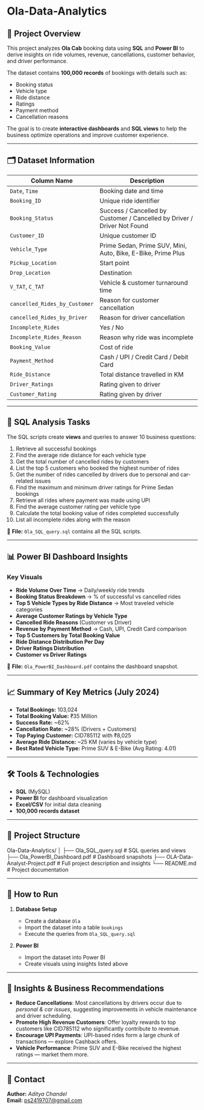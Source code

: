 # Ola-Data-Analytics

## 📌 Project Overview
This project analyzes **Ola Cab** booking data using **SQL** and **Power BI** to derive insights on ride volumes, revenue, cancellations, customer behavior, and driver performance.  

The dataset contains **100,000 records** of bookings with details such as:
- Booking status
- Vehicle type
- Ride distance
- Ratings
- Payment method
- Cancellation reasons

The goal is to create **interactive dashboards** and **SQL views** to help the business optimize operations and improve customer experience.

---

## 🗂 Dataset Information

| Column Name | Description |
|-------------|-------------|
| `Date`, `Time` | Booking date and time |
| `Booking_ID` | Unique ride identifier |
| `Booking_Status` | Success / Cancelled by Customer / Cancelled by Driver / Driver Not Found |
| `Customer_ID` | Unique customer ID |
| `Vehicle_Type` | Prime Sedan, Prime SUV, Mini, Auto, Bike, E-Bike, Prime Plus |
| `Pickup_Location` | Start point |
| `Drop_Location` | Destination |
| `V_TAT`, `C_TAT` | Vehicle & customer turnaround time |
| `cancelled_Rides_by_Customer` | Reason for customer cancellation |
| `cancelled_Rides_by_Driver` | Reason for driver cancellation |
| `Incomplete_Rides` | Yes / No |
| `Incomplete_Rides_Reason` | Reason why ride was incomplete |
| `Booking_Value` | Cost of ride |
| `Payment_Method` | Cash / UPI / Credit Card / Debit Card |
| `Ride_Distance` | Total distance travelled in KM |
| `Driver_Ratings` | Rating given to driver |
| `Customer_Rating` | Rating given by driver |

---

## 🎯 SQL Analysis Tasks
The SQL scripts create **views** and queries to answer 10 business questions:

1. Retrieve all successful bookings  
2. Find the average ride distance for each vehicle type  
3. Get the total number of cancelled rides by customers  
4. List the top 5 customers who booked the highest number of rides  
5. Get the number of rides cancelled by drivers due to personal and car-related issues  
6. Find the maximum and minimum driver ratings for Prime Sedan bookings  
7. Retrieve all rides where payment was made using UPI  
8. Find the average customer rating per vehicle type  
9. Calculate the total booking value of rides completed successfully  
10. List all incomplete rides along with the reason  

📂 **File:** `Ola_SQL_query.sql` contains all the SQL scripts.

---

## 📊 Power BI Dashboard Insights

### **Key Visuals**
- **Ride Volume Over Time** → Daily/weekly ride trends
- **Booking Status Breakdown** → % of successful vs cancelled rides  
- **Top 5 Vehicle Types by Ride Distance** → Most traveled vehicle categories  
- **Average Customer Ratings by Vehicle Type**
- **Cancelled Ride Reasons** (Customer vs Driver)
- **Revenue by Payment Method** → Cash, UPI, Credit Card comparison
- **Top 5 Customers by Total Booking Value**
- **Ride Distance Distribution Per Day**
- **Driver Ratings Distribution**
- **Customer vs Driver Ratings**

📂 **File:** `Ola_PowerBI_Dashboard.pdf` contains the dashboard snapshot.

---

## 📈 Summary of Key Metrics (July 2024)
- **Total Bookings:** 103,024  
- **Total Booking Value:** ₹35 Million  
- **Success Rate:** ~62%  
- **Cancellation Rate:** ~28% (Drivers + Customers)  
- **Top Paying Customer:** CID785112 with ₹8,025  
- **Average Ride Distance:** ~25 KM (varies by vehicle type)  
- **Best Rated Vehicle Type:** Prime SUV & E-Bike (Avg Rating: 4.01)  

---

## 🛠 Tools & Technologies
- **SQL** (MySQL)
- **Power BI** for dashboard visualization
- **Excel/CSV** for initial data cleaning
- **100,000 records dataset**

---

## 📂 Project Structure
Ola-Data-Analytics/
│
├── Ola_SQL_query.sql # SQL queries and views
├── Ola_PowerBI_Dashboard.pdf # Dashboard snapshots
├── OLA-Data-Analyst-Project.pdf # Full project description and insights
└── README.md # Project documentation


---

## 🚀 How to Run
1. **Database Setup**
   - Create a database `Ola`
   - Import the dataset into a table `bookings`
   - Execute the queries from `Ola_SQL_query.sql`

2. **Power BI**
   - Import the dataset into Power BI
   - Create visuals using insights listed above

---

## 📌 Insights & Business Recommendations
- **Reduce Cancellations**: Most cancellations by drivers occur due to *personal & car issues*, suggesting improvements in vehicle maintenance and driver scheduling.
- **Promote High Revenue Customers**: Offer loyalty rewards to top customers like CID785112 who significantly contribute to revenue.
- **Encourage UPI Payments**: UPI-based rides form a large chunk of transactions — explore Cashback offers.
- **Vehicle Performance**: Prime SUV and E-Bike received the highest ratings — market them more.

---

## 📧 Contact
**Author:** *Aditya Chandel*  
**Email:** ps2419707@gmail.com  


